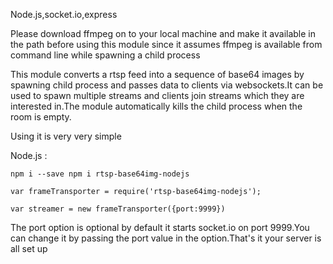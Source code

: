 Node.js,socket.io,express

Please download ffmpeg on to your local machine and make it available in the path before using this module since it assumes ffmpeg is available from command line while spawning a child process

This module converts a rtsp feed into a sequence of base64 images by spawning child process and passes data to clients via websockets.It can be used to spawn multiple streams and clients join streams
which they are interested in.The module automatically kills the child process when the room is empty.


Using it is very very simple

Node.js : 

```
npm i --save npm i rtsp-base64img-nodejs

var frameTransporter = require('rtsp-base64img-nodejs');

var streamer = new frameTransporter({port:9999})

```

The port option is optional by default it starts socket.io on port 9999.You can change it by passing the port value in the option.That's it your server is all set up
